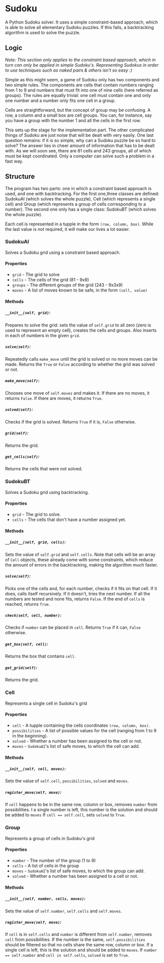# Sudoku

A Python Sudoku solver. It uses a simple constraint-based approach, which is able to solve all elementary Sudoku puzzles. If this fails, a backtracking algorithm is used to solve the puzzle.

## Logic

*Note: This section only applies to the constraint based approach, which in turn can only be applied in simple Sudoku's. Representing Sudokus in order to use techniques such as naked pairs & others isn't so easy :)*

Simple as this might seem, a game of Sudoku only has two components and two simple rules. The components are cells that contain numbers ranging from 1 to 9 and numbers that must fit into one of nine cells (here referred as groups). The rules are equally trivial: one cell must contain one and only one number and a number only fits one cell in a group.

Cells are straightforward, but the concept of group may be confusing. A row, a column and a small box are cell groups. You can, for instance, say you have a group with the number 1 and all the cells in the first row.

This sets up the stage for the implementation part. The other complicated things of Sudoku are just noise that will be dealt with very easily. One last question remains: if it is so simple, why can a Sudoku puzzle be so hard to solve? The answer lies in cheer amount of information that has to be dealt with. As we will soon see, there are 81 cells and 243 groups, all of which must be kept coordinated. Only a computer can solve such a problem in a fast way.

## Structure

The program has two parts: one in which a constraint based approach is used, and one with backtracking. For the first one,three classes are defined: SudokuAI (which solves the whole puzzle), Cell (which represents a single cell) and Group (which represents a group of cells corresponding to a number). The second one only has a single class: SudokuBT (which solves the whole puzzle).

Each cell is represented in a tupple in the form `(row, column, box)`. While the last value is not required, it will make our lives a lot easier.

### SudokuAI

Solves a Sudoku grid using a constraint based approach.

#### Properties

- `grid` - The grid to solve
- `cells` - The cells of the grid (81 - 9x9)
- `groups` - The different groups of the grid (243 - 9x3x9)
- `moves` - A list of moves known to be safe, in the form `(cell, value)`

#### Methods

##### `__init__(self, grid)`:

Prepares to solve the grid: sets the value of `self.grid` to all zero (zero is used to represent an empty cell), creates the cells and groups. Also inserts in each of numbers in the given `grid`.

##### `solve(self)`:

Repeatedly calls `make_move` until the grid is solved or no more moves can be made. Returns the `True` or `False` according to whether the grid was solved or not.

##### `make_move(self)`:

Chooses one move of `self.moves` and makes it. If there are no moves, it returns `False`. If there are moves, it returns `True`.

##### `solved(self)`:

Checks if the grid is solved. Returns `True` if it is, `False` otherwise.

##### `grid(self)`:

Returns the grid.

##### `get_cells(self)`:

Returns the cells that were not solved.

### SudokuBT

Solves a Sudoku grid using backtracking.

#### Properties

- `grid` - The grid to solve.
- `cells` - The cells that don't have a number assigned yet.

#### Methods

##### `__init__(self, grid, cells)`:

Sets the value of `self.grid` and `self.cells`. Note that cells will be an array of `Cell` objects, these already come with some constraints, which reduce the amount of errors in the backtracking, making the algorithm much faster.

##### `solve(self)`:

Picks one of the cells and, for each number, checks if it fits on that cell. If it does, calls itself recursively. If it doesn't, tries the next number. If all the numbers are tested and none fits, returns `False`. If the end of `cells` is reached, returns `True`.

##### `check(self, cell, number)`:

Checks if `number` can be placed in `cell`. Returns `True` if it can, `False` otherwise.

##### `get_box(self, cell)`:

Returns the box that contains `cell`.

##### `get_grid(self)`:

Returns the grid.

### Cell

Represents a single cell in Sudoku's grid

#### Properties

- `cell` - A tupple containing the cells coordinates `(row, column, box)`.
- `possibilities` - A list of possible values for the cell (ranging from 1 to 9 in the beginning).
- `solved` - Whether a number has been assigned to the cell or not.
- `moves` - `SudokuAI`'s list of safe moves, to which the cell can add.

#### Methods

##### `__init__(self, cell, moves)`:

Sets the value of `self.cell`, `possibilities`, `solved` and `moves`.

##### `register_move(self, move)`:

If `cell` happens to be in the same row, column or box, removes `number` from possibilities. I a single number is left, this number is the solution and should be added to `moves` If `cell == self.cell`, sets `solved` to `True`.

### Group

Represents a group of cells in Sudoku's grid

#### Properties

- `number` - The number of the group (1 to 9)
- `cells` - A list of cells in the group
- `moves` - `SudokuAI`'s list of safe moves, to which the group can add.
- `solved` - Whether a number has been assigned to a cell or not.

#### Methods

##### `__init__(self, number, cells, moves)`:

Sets the value of `self.number`, `self.cells` and `self.moves`.

##### `register_move(self, move)`:

If `cell` is in `self.cells` and `number` is different from `self.number`, removes `cell` from possibilities. If the number is the same, `self.possibilities` should be filtered so that no cells share the same row, column or box. If a single cell is left, this is the solution and should be added to `moves`. If `number == self.number` and `cell in self.cells`, `solved` is set to `True`.